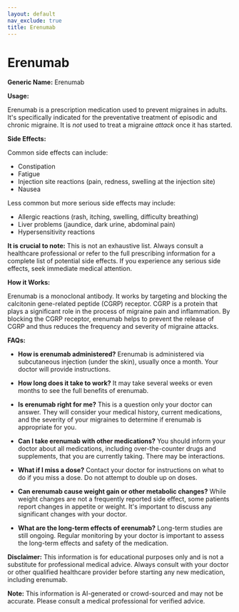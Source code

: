 ```yaml
---
layout: default
nav_exclude: true
title: Erenumab
---
```


# Erenumab

**Generic Name:** Erenumab

**Usage:**

Erenumab is a prescription medication used to prevent migraines in adults.  It's specifically indicated for the preventative treatment of episodic and chronic migraine.  It is *not* used to treat a migraine *attack* once it has started.

**Side Effects:**

Common side effects can include:

* Constipation
* Fatigue
* Injection site reactions (pain, redness, swelling at the injection site)
* Nausea

Less common but more serious side effects may include:

* Allergic reactions (rash, itching, swelling, difficulty breathing)
* Liver problems (jaundice, dark urine, abdominal pain)
* Hypersensitivity reactions


**It is crucial to note:** This is not an exhaustive list.  Always consult a healthcare professional or refer to the full prescribing information for a complete list of potential side effects.  If you experience any serious side effects, seek immediate medical attention.


**How it Works:**

Erenumab is a monoclonal antibody.  It works by targeting and blocking the calcitonin gene-related peptide (CGRP) receptor.  CGRP is a protein that plays a significant role in the process of migraine pain and inflammation. By blocking the CGRP receptor, erenumab helps to prevent the release of CGRP and thus reduces the frequency and severity of migraine attacks.


**FAQs:**

* **How is erenumab administered?** Erenumab is administered via subcutaneous injection (under the skin), usually once a month.  Your doctor will provide instructions.

* **How long does it take to work?** It may take several weeks or even months to see the full benefits of erenumab.

* **Is erenumab right for me?**  This is a question only your doctor can answer.  They will consider your medical history, current medications, and the severity of your migraines to determine if erenumab is appropriate for you.

* **Can I take erenumab with other medications?**  You should inform your doctor about all medications, including over-the-counter drugs and supplements, that you are currently taking.  There may be interactions.

* **What if I miss a dose?** Contact your doctor for instructions on what to do if you miss a dose.  Do not attempt to double up on doses.

* **Can erenumab cause weight gain or other metabolic changes?**  While weight changes are not a frequently reported side effect, some patients report changes in appetite or weight.  It's important to discuss any significant changes with your doctor.

* **What are the long-term effects of erenumab?**  Long-term studies are still ongoing.  Regular monitoring by your doctor is important to assess the long-term effects and safety of the medication.


**Disclaimer:** This information is for educational purposes only and is not a substitute for professional medical advice.  Always consult with your doctor or other qualified healthcare provider before starting any new medication, including erenumab.


**Note:** This information is AI-generated or crowd-sourced and may not be accurate. Please consult a medical professional for verified advice.